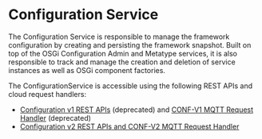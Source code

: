 # Configuration Service

The Configuration Service is responsible to manage the framework configuration by creating and persisting the framework snapshot. Built on top of the OSGi Configuration Admin and Metatype services, it is also responsible to track and manage the creation and deletion of service instances as well as OSGi component factories.

The ConfigurationService is accessible using the following REST APIs and cloud request handlers:

- [Configuration v1 REST APIs](../references/rest-apis/rest-configuration-service-v1.md) (deprecated) and [CONF-V1 MQTT Request Handler](../references/mqtt-namespace.md#remote-osgi-configurationadmin-interactions-via-mqtt) (deprecated)
- [Configuration v2 REST APIs and CONF-V2 MQTT Request Handler](../references/rest-apis/rest-configuration-service-v2.md)
